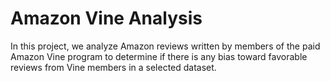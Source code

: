 # Amazon Vine Analysis
In this project, we analyze Amazon reviews written by members of the paid Amazon Vine program to determine if there is any bias toward favorable reviews from Vine members in a selected dataset.
